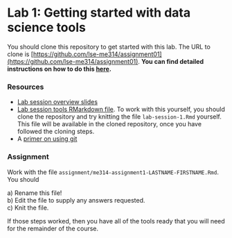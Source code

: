 # Lab 1: Getting started with data science tools

You should clone this repository to get started with this lab.  The URL to clone is [https://github.com/lse-me314/assignment01](https://github.com/lse-me314/assignment01).  **You can find detailed instructions on how to do this [here](https://lse-me314.github.io/instructions).**

### Resources

* [Lab session overview slides](lab-session/lab-session-1-slides.pdf)  
* [Lab session tools RMarkdown file](lab-session/lab-session-1.html).  To work with this yourself, you should clone the repository and try knitting the file `lab-session-1.Rmd` yourself.  This file will be available in the cloned repository, once you have followed the cloning steps.  
* A [primer on using git](lab-session/GIT)

### Assignment

Work with the file `assignment/me314-assignment1-LASTNAME-FIRSTNAME.Rmd`.  You should 

a)  Rename this file!  
b)  Edit the file to supply any answers requested.  
c)  Knit the file.  

If those steps worked, then you have all of the tools ready that you will need for the remainder of the course.

<!---
### Solutions

Solution to Assignment 1 as:
*  [html](solution/me314-assignment1-solution.html) 
*  [RMarkdown](solution/me314-assignment1-solution.Rmd)  

Don't worry if a lot of these operations in R were over your head.  We will take a more gradual approach building up to more complicated R code as the rest of the course progresses.  Very few students will have been able to answer all of these questions at this stage!

--->